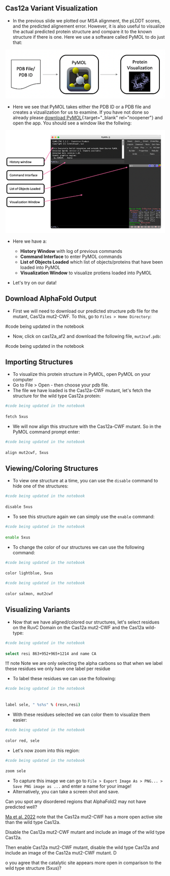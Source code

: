 ## Cas12a Variant Visualization

- In the previous slide we plotted our MSA alignment, the pLDDT scores, and the predicted alignement error. However, it is also useful to visualize the actual predicted protein structure and compare it to the known structure if there is one. Here we use a software called PyMOL to do just that:

![](images/pymolOverview.png)

- Here we see that PyMOL takes either the PDB ID or a PDB file and creates a vizualization for us to examine. If you have not done so already please [download PyMOL](https://access.tufts.edu/pymol){:target="_blank" rel="noopener"} and open the app. You should see a window like the follwing:

![](images/pymolSession.png)

- Here we have a:
  - **History Window** with log of previous commands
  - **Command Interface** to enter PyMOL commands
  - **List of Objects Loaded** which list of objects/proteins that have been loaded into PyMOL
  - **Visualization Window** to visualize protiens loaded into PyMOL

- Let's try on our data!

## Download AlphaFold Output

- First we will need to download our predicted structure pdb file for the mutant, Cas12a mut2-CWF. To this, go to `Files > Home Directory`:

#code being updated in the notebook


- Now, click on cas12a_af2 and download the following file, `mut2cwf.pdb`:

#code being updated in the notebook

## Importing Structures

- To visualize this protein structure in PyMOL, open PyMOL on your computer
- Go to File > Open - then choose your pdb file.
- The file we have loaded is the Cas12a-CWF mutant, let's fetch the structure for the wild type Cas12a protein:

```bash
#code being updated in the notebook

fetch 5xus
```

- We will now align this structure with the Cas12a-CWF mutant. So in the PyMOL command prompt enter:

```bash
#code being updated in the notebook

align mut2cwf, 5xus
```

## Viewing/Coloring Structures

- To view one structure at a time, you can use the `disable` command to hide one of the structures:

```bash
#code being updated in the notebook

disable 5xus
```

- To see this structure again we can simply use the `enable` command:

```bash
#code being updated in the notebook

enable 5xus
```

- To change the color of our structures we can use the following command:

```bash
#code being updated in the notebook

color lightblue, 5xus
```

```bash
#code being updated in the notebook

color salmon, mut2cwf
```

## Visualizing Variants

- Now that we have aligned/colored our structures, let's select residues on the RuvC Domain on the Cas12a mut2-CWF and the Cas12a wild-type:

```bash
#code being updated in the notebook

select resi 863+952+965+1214 and name CA
```

!!! note 
    Note we are only selecting the alpha carbons so that when we label these residues we only have one label per residue

- To label these residues we can use the following:

```bash
#code being updated in the notebook


label sele, " %s%s" % (resn,resi)
```

- With these residues selected we can color them to visualize them easier:

```bash
#code being updated in the notebook

color red, sele
```

- Let's now zoom into this region:


```bash
#code being updated in the notebook

zoom sele
```

- To capture this image we can go to `File > Export Image As > PNG... > Save PNG image as ...` and enter a name for your image!
- Alternatively, you can take a screen shot and save.


Can you spot any disordered regions that AlphaFold2 may not have predicted well?

[Ma et al. 2022](https://www.ncbi.nlm.nih.gov/pmc/articles/PMC9825149/) note that the Cas12a mut2-CWF has a more open active site than the wild type Cas12a. 

Disable the Cas12a mut2-CWF mutant and include an image of the wild type Cas12a. 

Then enable Cas12a mut2-CWF mutant, disable the wild type Cas12a and include an image of the Cas12a mut2-CWF mutant. D

o you agree that the catalytic site appears more open in comparison to the wild type structure (5xus)?
